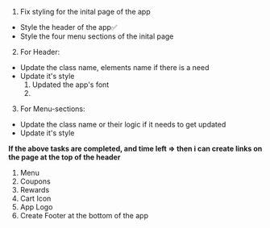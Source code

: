 1. Fix styling for the inital page of the app

- Style the header of the app✅
- Style the four menu sections of the inital page

2. For Header:

- Update the class name, elements name if there is a need
- Update it's style
  1. Updated the app's font
  2.

3. For Menu-sections:

- Update the class name or their logic if it needs to get updated
- Update it's style

**If the above tasks are completed, and time left => then i can create links on the page at the top of the header**

1. Menu
2. Coupons
3. Rewards
4. Cart Icon
5. App Logo
6. Create Footer at the bottom of the app
